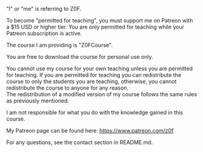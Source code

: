 "I" or "me" is referring to Z0F.

To become "permitted for teaching", you must support me on Patreon with a $15 USD or higher tier. You are only permitted for teaching while your Patreon subscription is active.  
  
The course I am providing is "Z0FCourse".

You are free to download the course for personal use only.   

You cannot use my course for your own teaching unless you are permitted for teaching. If you are permitted for teaching you can redistribute the course to only the students you are teaching, otherwise, you cannot redistribute the course to anyone for any reason.  
The redistribution of a modified version of my course follows the same rules as previously mentioned.

I am not responsible for what you do with the knowledge gained in this course.

My Patreon page can be found here: https://www.patreon.com/z0f

For any questions, see the contact section in README.md.